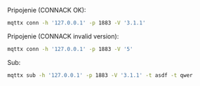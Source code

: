 Pripojenie (CONNACK OK):

``` bash
mqttx conn -h '127.0.0.1' -p 1883 -V '3.1.1'
```

Pripojenie (CONNACK invalid version):

``` bash
mqttx conn -h '127.0.0.1' -p 1883 -V '5'
```

Sub:

``` bash
mqttx sub -h '127.0.0.1' -p 1883 -V '3.1.1' -t asdf -t qwer
```
